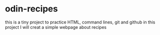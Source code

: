 # odin-recipes
this is a tiny project to practice HTML, command lines, git and github 
in this project I will creat a simple webpage about recipes

